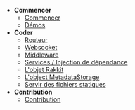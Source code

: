 - **Commencer**
  - [Commencer](fr/GettingStarted.md)
  - [Démos](fr/Demos.md)
- **Coder**
  - [Routeur](fr/Router.md)
  - [Websocket](fr/Websocket.md)
  - [Middleware](fr/Middleware.md)
  - [Services / Injection de dépendance](fr/DI.md)
  - [L'objet Rakkit](fr/RakkitObject.md)
  - [L'object MetadataStorage](fr/MetadataStorage.md)
  - [Servir des fichiers statiques](fr/ServingStaticFiles.md)
- **Contribution**
  - [Contribution](fr/Contributing.md)
